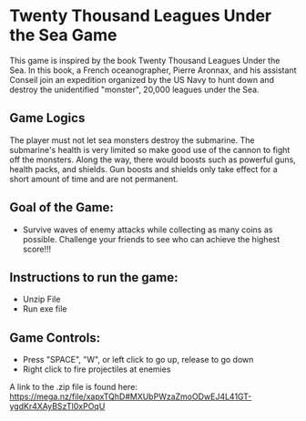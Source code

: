 # Twenty Thousand Leagues Under the Sea Game

This game is inspired by the book Twenty Thousand Leagues Under the Sea. In this book, a French oceanographer, Pierre Aronnax, and his assistant Conseil join an expedition organized by the US Navy to hunt down and destroy the unidentified "monster", 20,000 leagues under the Sea. 

## Game Logics
The player must not let sea monsters destroy the submarine. The submarine's health is very limited so make good use of the cannon to fight off the monsters. Along the way, there would boosts such as powerful guns, health packs, and shields.  Gun boosts and shields only take effect for a short amount of time and are not permanent.

## Goal of the Game:
- Survive waves of enemy attacks while collecting as many coins as possible. Challenge your friends to see who can achieve the highest score!!!

## Instructions to run the game:
- Unzip File
- Run exe file

## Game Controls:
- Press "SPACE", "W", or left click to go up, release to go down
- Right click to fire projectiles at enemies

A link to the .zip file is found here: https://mega.nz/file/xapxTQhD#MXUbPWzaZmoODwEJ4L41GT-ygdKr4XAyBSzTl0xPOqU
